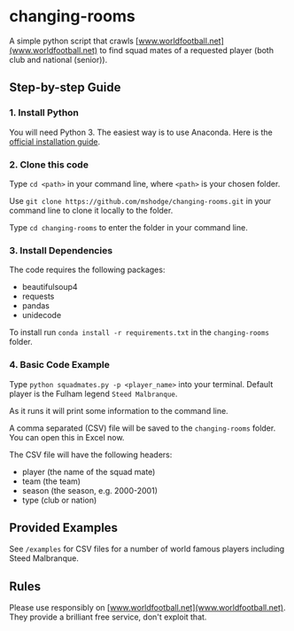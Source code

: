 # changing-rooms

A simple python script that crawls [www.worldfootball.net](www.worldfootball.net) to find squad mates of a requested player (both club and national (senior)).

## Step-by-step Guide

### 1. Install Python

You will need Python 3. The easiest way is to use Anaconda. Here is the [official installation guide](https://docs.anaconda.com/anaconda/install/).


### 2. Clone this code

Type `cd <path>` in your command line, where `<path>` is your chosen folder.

Use `git clone https://github.com/mshodge/changing-rooms.git` in your command line to clone it locally to the folder.

Type `cd changing-rooms` to enter the folder in your command line.

### 3. Install Dependencies

The code requires the following packages:

- beautifulsoup4
- requests
- pandas
- unidecode

To install run `conda install -r requirements.txt` in the `changing-rooms` folder.

### 4. Basic Code Example

Type `python squadmates.py -p <player_name>` into your terminal. Default player is the Fulham legend `Steed Malbranque`.

As it runs it will print some information to the command line.

A comma separated (CSV) file will be saved to the `changing-rooms` folder. You can open this in Excel now.

The CSV file will have the following headers:

- player (the name of the squad mate)
- team (the team)
- season (the season, e.g. 2000-2001)
- type (club or nation)

## Provided Examples

See `/examples` for CSV files for a number of world famous players including Steed Malbranque.

## Rules

Please use responsibly on [www.worldfootball.net](www.worldfootball.net). They provide a brilliant free service, don't exploit that.